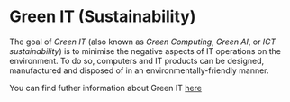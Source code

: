 # Green IT (Sustainability)

The goal of *Green IT* (also known as *Green Computing*, *Green AI*, or *ICT sustainability*) is to minimise the negative aspects of IT operations on the environment. To do so, computers and IT products can be designed, manufactured and disposed of in an environmentally-friendly manner.

You can find futher information about Green IT [here](../T3.6/greenAI.md)
